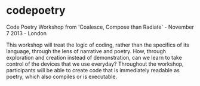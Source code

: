 codepoetry
==========

Code Poetry Workshop from 'Coalesce, Compose than Radiate' - November 7 2013 - London

This workshop will treat the logic of coding, rather than the specifics of its language, through the lens of 
narrative and poetry. How, through exploration and creation instead of demonstration, can we learn to take control 
of the devices that we use everyday? Throughout the workshop, participants will be able to create code that is 
immediately readable as poetry, which also compiles or is executable.
